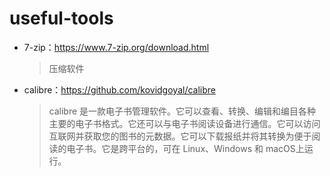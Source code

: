 # useful-tools
- 7-zip：https://www.7-zip.org/download.html 

  > 压缩软件

- calibre：https://github.com/kovidgoyal/calibre

  > calibre 是一款电子书管理软件。它可以查看、转换、编辑和编目各种主要的电子书格式。它还可以与电子书阅读设备进行通信。它可以访问互联网并获取您的图书的元数据。它可以下载报纸并将其转换为便于阅读的电子书。它是跨平台的，可在 Linux、Windows 和 macOS上运行。


